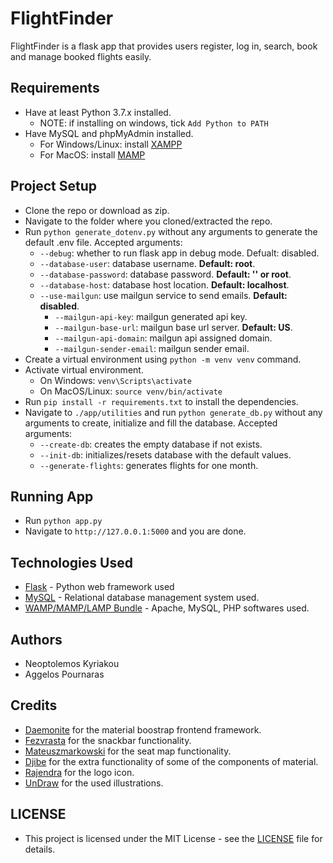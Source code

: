# FlightFinder

FlightFinder is a flask app that provides users register, log in, search, book and manage booked flights easily.

## Requirements

- Have at least Python 3.7.x installed.
  - NOTE: if installing on windows, tick `Add Python to PATH`
- Have MySQL and phpMyAdmin installed.
  - For Windows/Linux: install [XAMPP](https://www.apachefriends.org/download.html)
  - For MacOS: install [MAMP](https://downloads.mamp.info/MAMP-PRO/releases/5.5/MAMP_MAMP_PRO_5.5.pkg)

## Project Setup

- Clone the repo or download as zip.
- Navigate to the folder where you cloned/extracted the repo.
- Run `python generate_dotenv.py` without any arguments to generate the default .env file. Accepted arguments:
  - `--debug`: whether to run flask app in debug mode. Defualt: disabled.
  - `--database-user`: database username. **Default: root**.
  - `--database-password`: database password. **Default: '' or root**.
  - `--database-host`: database host location. **Default: localhost**.
  - `--use-mailgun`: use mailgun service to send emails. **Default: disabled**.
    - `--mailgun-api-key`: mailgun generated api key.
    - `--mailgun-base-url`: mailgun base url server. **Default: US**.
    - `--mailgun-api-domain`: mailgun api assigned domain.
    - `--mailgun-sender-email`: mailgun sender email.
- Create a virtual environment using `python -m venv venv` command.
- Activate virtual environment.
  - On Windows: `venv\Scripts\activate`
  - On MacOS/Linux: `source venv/bin/activate`
- Run `pip install -r requirements.txt` to install the dependencies.
- Navigate to `./app/utilities` and run `python generate_db.py` without any arguments to create, initialize and fill the database. Accepted arguments:
  - `--create-db`: creates the empty database if not exists.
  - `--init-db`: initializes/resets database with the default values.
  - `--generate-flights`: generates flights for one month.

## Running App

- Run `python app.py`
- Navigate to `http://127.0.0.1:5000` and you are done.

## Technologies Used

- [Flask](https://www.palletsprojects.com/p/flask/) - Python web framework used
- [MySQL](https://www.mysql.com/) - Relational database management system used.
- [WAMP/MAMP/LAMP Bundle](https://www.oreilly.com/library/view/learning-php-mysql/9781449337452/ch02s01.html) - Apache, MySQL, PHP softwares used.

## Authors

- Neoptolemos Kyriakou
- Aggelos Pournaras

## Credits

- [Daemonite](https://daemonite.github.io/material/) for the material boostrap frontend framework.
- [Fezvrasta](https://github.com/FezVrasta/snackbarjs/) for the snackbar functionality.
- [Mateuszmarkowski](https://github.com/mateuszmarkowski/jQuery-Seat-Charts/) for the seat map functionality.
- [Djibe](https://github.com/djibe/Bootstrap-4-Advanced-Components) for the extra functionality of some of the components of material.
- [Rajendra](https://www.behance.net/gallery/1041969/FlightFinder-Logo-Design) for the logo icon.
- [UnDraw](https://undraw.co/) for the used illustrations.

## LICENSE

- This project is licensed under the MIT License - see the [LICENSE](https://github.com/STiXzoOR/up-flightfinder/blob/master/LICENSE) file for details.
